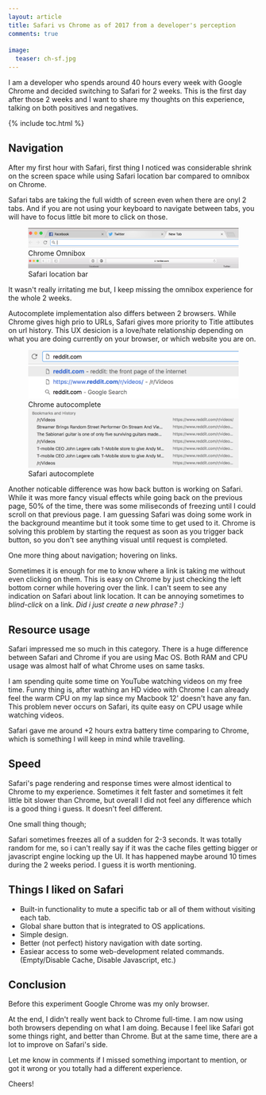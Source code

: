 ```yaml
---
layout: article
title: Safari vs Chrome as of 2017 from a developer's perception
comments: true

image:
  teaser: ch-sf.jpg
---
```


I am a developer who spends around 40 hours every week with Google Chrome and decided switching to Safari for 2 weeks. This is the first day after those 2 weeks and I want to share my thoughts on this experience, talking on both positives and negatives.

{% include toc.html %}

## Navigation

After my first hour with Safari, first thing I noticed was considerable shrink on the screen space while using Safari location bar compared to omnibox on Chrome.

Safari tabs are taking the full width of screen even when there are onyl 2 tabs. And if you are not using your keyboard to navigate between tabs, you will have to focus little bit more to click on those.

<figure>
  <a href="#"><img src="/images/chrome-omnibox.png"></a>
  <figcaption>Chrome Omnibox</figcaption>
  <a href="#"><img src="/images/safari-navigation.png"></a>
  <figcaption>Safari location bar</figcaption>
</figure>


It wasn't really irritating me but, I keep missing the omnibox experience for the whole 2 weeks.

Autocomplete implementation also differs between 2 browsers. While Chrome gives high prio to URLs, Safari gives more priority to Title attibutes on url history. This UX desicion is a love/hate relationship depending on what you are doing currently on your browser, or which website you are on.

<figure>
  <a href="#"><img src="/images/chrome-autocomplete.png"></a>
  <figcaption>Chrome autocomplete</figcaption>
  <a href="#"><img src="/images/safari-autocomplete.png"></a>
  <figcaption>Safari autocomplete</figcaption>
</figure>


Another noticable difference was how back button is working on Safari. While it was more fancy visual effects while going back on the previous page, 50% of the time, there was some miliseconds of freezing until I could scroll on that previous page. I am guessing Safari was doing some work in the background meantime but it took some time to get used to it. Chrome is solving this problem by starting the request as soon as you trigger back button, so you don't see anything visual until request is completed.


One more thing about navigation; hovering on links.

Sometimes it is enough for me to know where a link is taking me without even clicking on them. This is easy on Chrome by just checking the left bottom corner while hovering over the link. I can't seem to see any indication on Safari about link location. It can be annoying sometimes to *blind-click* on a link. _Did i just create a new phrase? :)_





## Resource usage

Safari impressed me so much in this category. There is a huge difference between Safari and Chrome if you are using Mac OS. Both RAM and CPU usage was almost half of what Chrome uses on same tasks.

I am spending quite some time on YouTube watching videos on my free time. Funny thing is, after wathing an HD video with Chrome I can already feel the warm CPU on my lap since my Macbook 12' doesn't have any fan. This problem never occurs on Safari, its quite easy on CPU usage while watching videos.

Safari gave me around +2 hours extra battery time comparing to Chrome, which is something I will keep in mind while travelling.


## Speed

Safari's page rendering and response times were almost identical to Chrome to my experience. Sometimes it felt faster and sometimes it felt little bit slower than Chrome, but overall I did not feel any difference which is a good thing i guess. It doesn't feel different.

One small thing though;

Safari sometimes freezes all of a sudden for 2-3 seconds. It was totally random for me, so i can't really say if it was the cache files getting bigger or javascript engine locking up the UI. It has happened maybe around 10 times during the 2 weeks period. I guess it is worth mentioning.


## Things I liked on Safari

- Built-in functionality to mute a specific tab or all of them without visiting each tab.
- Global share button that is integrated to OS applications.
- Simple design.
- Better (not perfect) history navigation with date sorting.
- Easiear access to some web-development related commands. (Empty/Disable Cache, Disable Javascript, etc.)

## Conclusion

Before this experiment Google Chrome was my only browser.

At the end, I didn't really went back to Chrome full-time. I am now using both browsers depending on what I am doing. Because I feel like Safari got some things right, and better than Chrome. But at the same time, there are a lot to improve on Safari's side.

Let me know in comments if I missed something important to mention, or got it wrong or you totally had a different experience.

Cheers!
